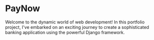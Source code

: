 # PayNow
Welcome to the dynamic world of web development! In this portfolio project, I've embarked on an exciting journey to create a sophisticated banking application using the powerful Django framework. 

